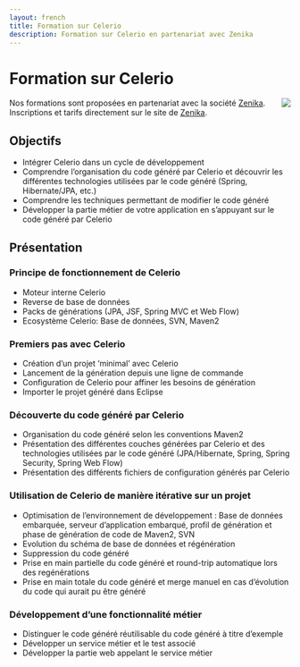 ```yaml
---
layout: french
title: Formation sur Celerio
description: Formation sur Celerio en partenariat avec Zenika 
---
```


# Formation sur Celerio

<a href="http://www.zenika.com"><img align="right" src="/images/logo-zenika.gif" align="left"/></a>


Nos formations sont proposées en partenariat avec la société <a href="http://www.zenika.com">Zenika</a>.
Inscriptions et tarifs directement sur le site de <a href="http://www.zenika.com/formation_celerio.php" target="new">Zenika</a>.


## Objectifs

* Intégrer Celerio dans un cycle de développement
* Comprendre l’organisation du code généré par Celerio et découvrir les différentes technologies utilisées par le code généré (Spring, Hibernate/JPA, etc.)
* Comprendre les techniques permettant de modifier le code généré
* Développer la partie métier de votre application en s’appuyant sur le code généré par Celerio


## Présentation

### Principe de fonctionnement de Celerio

* Moteur interne Celerio
* Reverse de base de données
* Packs de générations (JPA, JSF, Spring MVC et Web Flow)
* Ecosystème Celerio: Base de données, SVN, Maven2


### Premiers pas avec Celerio

* Création d’un projet ‘minimal’ avec Celerio
* Lancement de la génération depuis une ligne de commande
* Configuration de Celerio pour affiner les besoins de génération
* Importer le projet généré dans Eclipse


### Découverte du code généré par Celerio

* Organisation du code généré selon les conventions Maven2
* Présentation des différentes couches générées par Celerio et des technologies utilisées par le code généré (JPA/Hibernate, Spring, Spring Security, Spring Web Flow)
* Présentation des différents fichiers de configuration générés par Celerio

### Utilisation de Celerio de manière itérative sur un projet

* Optimisation de l’environnement de développement : Base de données embarquée, serveur d’application embarqué, profil de génération et phase de génération de code de Maven2, SVN
* Evolution du schéma de base de données et régénération
* Suppression du code généré
* Prise en main partielle du code généré et round-trip automatique lors des regénérations
* Prise en main totale du code généré et merge manuel en cas d’évolution du code qui aurait pu être généré

### Développement d’une fonctionnalité métier

* Distinguer le code généré réutilisable du code généré à titre d’exemple
* Développer un service métier et le test associé
* Développer la partie web appelant le service métier

